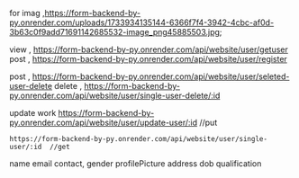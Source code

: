 for imag ,https://form-backend-by-py.onrender.com/uploads/1733934135144-6366f7f4-3942-4cbc-af0d-3b63c0f9add71691142685532-image_png45885503.jpg;

view , https://form-backend-by-py.onrender.com/api/website/user/getuser
post , https://form-backend-by-py.onrender.com/api/website/user/register

post   , https://form-backend-by-py.onrender.com/api/website/user/seleted-user-delete
delete , https://form-backend-by-py.onrender.com/api/website/user/single-user-delete/:id


<!-- update work -->
 update work
    https://form-backend-by-py.onrender.com/api/website/user/update-user/:id     //put
    
    https://form-backend-by-py.onrender.com/api/website/user/single-user/:id  //get


<!-- keys -->
name
email
contact,
gender
profilePicture
address
dob
qualification

